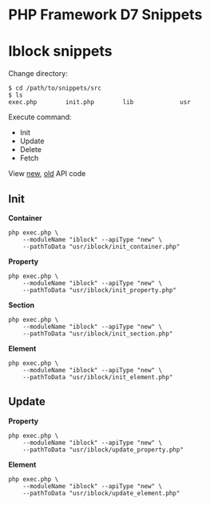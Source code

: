 # PHP Framework D7 Snippets


# Iblock snippets

Change directory:

```shell
$ cd /path/to/snippets/src
$ ls
exec.php        init.php        lib             usr
```

Execute command:

* Init
* Update
* Delete
* Fetch

View [new](/src/lib/iblock/new), [old](/src/lib/iblock/old) API code


## Init

**Container**

```shell
php exec.php \
    --moduleName "iblock" --apiType "new" \
    --pathToData "usr/iblock/init_container.php"
```

**Property**

```shell
php exec.php \
    --moduleName "iblock" --apiType "new" \
    --pathToData "usr/iblock/init_property.php"
```

**Section**

```shell
php exec.php \
    --moduleName "iblock" --apiType "new" \
    --pathToData "usr/iblock/init_section.php"
```

**Element**

```shell
php exec.php \
    --moduleName "iblock" --apiType "new" \
    --pathToData "usr/iblock/init_element.php"
```

## Update

**Property**

```shell
php exec.php \
    --moduleName "iblock" --apiType "new" \
    --pathToData "usr/iblock/update_property.php"
```

**Element**

```shell
php exec.php \
    --moduleName "iblock" --apiType "new" \
    --pathToData "usr/iblock/update_element.php"
```
